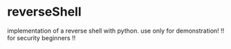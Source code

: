 # reverseShell

implementation of a reverse shell with python. 
use only for demonstration!
!! for security beginners !!
